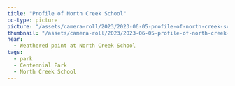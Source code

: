 ```yaml
---
title: "Profile of North Creek School"
cc-type: picture
picture: "/assets/camera-roll/2023/2023-06-05-profile-of-north-creek-school/20230605_002920208_iOS.jpg"
thumbnail: "/assets/camera-roll/2023/2023-06-05-profile-of-north-creek-school/20230605_002920208_iOS-thumbnail.jpg"
near:
  - Weathered paint at North Creek School
tags:
  - park
  - Centennial Park
  - North Creek School
---
```


